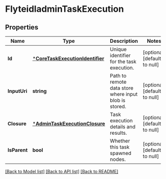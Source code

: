 # FlyteidladminTaskExecution

## Properties
Name | Type | Description | Notes
------------ | ------------- | ------------- | -------------
**Id** | [***CoreTaskExecutionIdentifier**](coreTaskExecutionIdentifier.md) | Unique identifier for the task execution. | [optional] [default to null]
**InputUri** | **string** | Path to remote data store where input blob is stored. | [optional] [default to null]
**Closure** | [***AdminTaskExecutionClosure**](adminTaskExecutionClosure.md) | Task execution details and results. | [optional] [default to null]
**IsParent** | **bool** | Whether this task spawned nodes. | [optional] [default to null]

[[Back to Model list]](../README.md#documentation-for-models) [[Back to API list]](../README.md#documentation-for-api-endpoints) [[Back to README]](../README.md)


